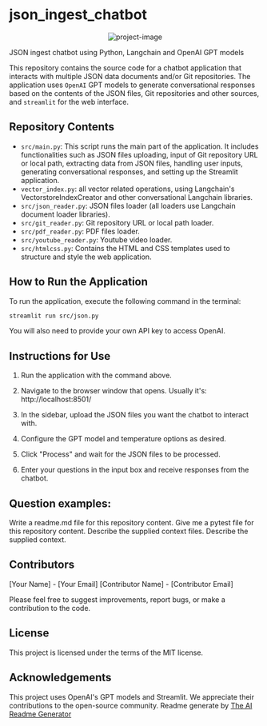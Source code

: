 # json_ingest_chatbot

<p align="center"><img src="https://socialify.git.ci/tomkat-cr/json_ingest_chatbot/image?description=0&amp;font=Inter&amp;language=1&amp;name=1&amp;owner=1&amp;pattern=Plus&amp;stargazers=0&amp;theme=Light" alt="project-image"></p>

JSON ingest chatbot using Python, Langchain and OpenAI GPT models

This repository contains the source code for a chatbot application that interacts with multiple JSON data documents and/or Git repositories. The application uses `OpenAI` GPT models to generate conversational responses based on the contents of the JSON files, Git repositories and other sources, and `streamlit` for the web interface.

<!---
![Chat with Multiple JSONs](assets/screen.png)
-->

## Repository Contents

- `src/main.py`: This script runs the main part of the application. It includes functionalities such as JSON files uploading, input of Git repository URL or local path, extracting data from JSON files, handling user inputs, generating conversational responses, and setting up the Streamlit application.
- `vector_index.py`: all vector related operations, using Langchain's VectorstoreIndexCreator and other conversational Langchain libraries.
- `src/json_reader.py`: JSON files loader (all loaders use Langchain document loader libraries).
- `src/git_reader.py`: Git repository URL or local path loader.
- `src/pdf_reader.py`: PDF files loader.
- `src/youtube_reader.py`: Youtube video loader.
- `src/htmlcss.py`: Contains the HTML and CSS templates used to structure and style the web application.

## How to Run the Application

To run the application, execute the following command in the terminal:

```bash
streamlit run src/json.py
```

You will also need to provide your own API key to access OpenAI.

## Instructions for Use

1. Run the application with the command above.

2. Navigate to the browser window that opens. Usually it's: http://localhost:8501/

3. In the sidebar, upload the JSON files you want the chatbot to interact with.

4. Configure the GPT model and temperature options as desired.

5. Click "Process" and wait for the JSON files to be processed.

6. Enter your questions in the input box and receive responses from the chatbot.

## Question examples:

Write a readme.md file for this repository content.
Give me a pytest file for this repository content.
Describe the supplied context files.
Describe the supplied context.

## Contributors

[Your Name] - [Your Email]
[Contributor Name] - [Contributor Email]

Please feel free to suggest improvements, report bugs, or make a contribution to the code.

## License

This project is licensed under the terms of the MIT license.

## Acknowledgements

This project uses OpenAI's GPT models and Streamlit. We appreciate their contributions to the open-source community.
Readme generate by [The AI Readme Generator](https://github.com/tomkat-cr/ai_readme_generator/)